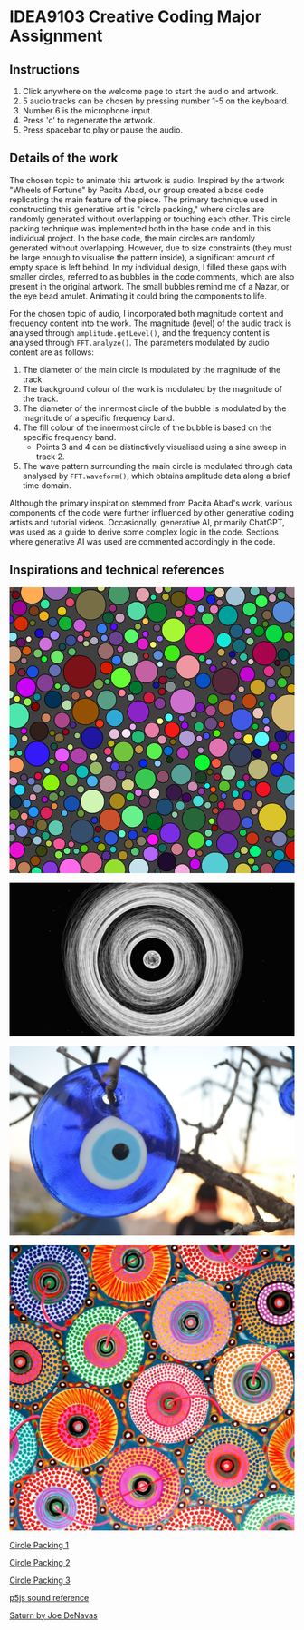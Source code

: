 # IDEA9103 Creative Coding Major Assignment
## Instructions
1. Click anywhere on the welcome page to start the audio and artwork.
1. 5 audio tracks can be chosen by pressing number 1-5 on the keyboard.
1. Number 6 is the microphone input.
1. Press 'c' to regenerate the artwork.
1. Press spacebar to play or pause the audio.

## Details of the work
The chosen topic to animate this artwork is audio. Inspired by the artwork "Wheels of Fortune" by Pacita Abad, our group created a base code replicating the main feature of the piece. The primary technique used in constructing this generative art is "circle packing," where circles are randomly generated without overlapping or touching each other. This circle packing technique was implemented both in the base code and in this individual project. In the base code, the main circles are randomly generated without overlapping. However, due to size constraints (they must be large enough to visualise the pattern inside), a significant amount of empty space is left behind. In my individual design, I filled these gaps with smaller circles, referred to as bubbles in the code comments, which are also present in the original artwork. The small bubbles remind me of a Nazar, or the eye bead amulet. Animating it could bring the components to life.

For the chosen topic of audio, I incorporated both magnitude content and frequency content into the work. The magnitude (level) of the audio track is analysed through `amplitude.getLevel()`, and the frequency content is analysed through `FFT.analyze()`. The parameters modulated by audio content are as follows:

1. The diameter of the main circle is modulated by the magnitude of the track.
1. The background colour of the work is modulated by the magnitude of the track.
1. The diameter of the innermost circle of the bubble is modulated by the magnitude of a specific frequency band.
1. The fill colour of the innermost circle of the bubble is based on the specific frequency band. 
    - Points 3 and 4 can be distinctively visualised using a sine sweep in track 2.
1. The wave pattern surrounding the main circle is modulated through data analysed by `FFT.waveform()`, which obtains amplitude data along a brief time domain.

Although the primary inspiration stemmed from Pacita Abad's work, various components of the code were further influenced by other generative coding artists and tutorial videos. Occasionally, generative AI, primarily ChatGPT, was used as a guide to derive some complex logic in the code. Sections where generative AI was used are commented accordingly in the code.

## Inspirations and technical references
![Circle Packing image](assets/img1.png)

![p5js audio generative art](assets/img3.jpg)

![Nazar](assets/img4.jpg)

![wheels of fortunes](assets/img2.jpg)

[Circle Packing 1](https://www.youtube.com/watch?v=yh1zsmoFCKQ)

[Circle Packing 2](https://happycoding.io/tutorials/p5js/creating-classes/circle-packing)

[Circle Packing 3](https://www.youtube.com/watch?v=QHEQuoIKgNE)

[p5js sound reference](https://p5js.org/reference/#/libraries/p5.sound)

[Saturn by Joe DeNavas](https://openprocessing.org/sketch/2132175)
